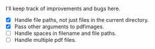 I'll keep track of improvements and bugs here.

- [x] Handle file paths, not just files in the current directory.
- [x] Pass other arguments to pdfimages.
- [ ] Handle spaces in filename and file paths.
- [ ] Handle multiple pdf files.
